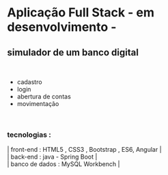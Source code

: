 # Aplicação Full Stack  - em desenvolvimento -
## simulador de um banco digital 

&nbsp;
 - cadastro
 - login
 - abertura de contas 
 - movimentação

  &nbsp;
### tecnologias : 
| front-end  : HTML5 , CSS3 , Bootstrap , ES6, Angular |   
| back-end   :       java - Spring Boot                |      
| banco de dados :     MySQL Workbench                 |
